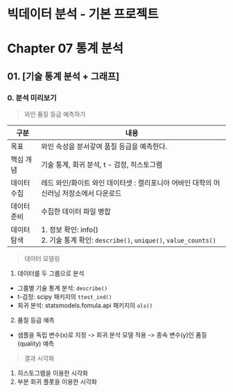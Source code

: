 # 빅데이터 분석 - 기본 프로젝트 
# Chapter 07 통계 분석

## 01. [기술 통계 분석 + 그래프]

### 0. 분석 미리보기
> 와인 품질 등급 예측하기

| 구분 | 내용 |
| --- | --- |
| 목표 | 와인 속성을 분서갛여 품질 등급을 예측한다. |
| 핵심 개념 | 기술 통계, 회귀 분석, t - 검정, 히스토그램 |
| 데이터 수집 | 레드 와인/화이트 와인 데이터셋 : 캘리포니아 어바인 대학의 머신러닝 저장소에서 다운로드 |
| 데이터 준비 | 수집한 데이터 파일 병합 |
| 데이터 탐색 | 1. 정보 확인: info() <br> 2. 기술 통계 확인: `describe()`, `unique()`, `value_counts()` |

> 데이터 모델링
1. 데이터를 두 그룹으로 분석
- 그룹별 기술 통계 분석: `describe()`
- t-검정: scipy 패키지의 `ttest_ind()`
- 회귀 분석: statsmodels.fomula.api 패키지의 `ols()`
2. 품질 등급 예측
- 샘플을 독립 변수(x)로 지정 -> 회귀 분석 모델 적용 -> 종속 변수(y)인 품질(quality) 예측

> 결과 시각화
1. 히스토그램을 이용한 시각화
2. 부분 회귀 플롯을 이용한 시각화

